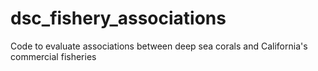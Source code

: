 # dsc_fishery_associations
Code to evaluate associations between deep sea corals and California's commercial fisheries
